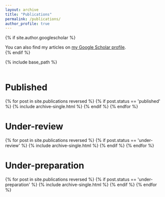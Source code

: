 ```yaml
---
layout: archive
title: "Publications"
permalink: /publications/
author_profile: true
---
```


{% if site.author.googlescholar %}
<div class="wordwrap">You can also find my articles on <a href="{{site.author.googlescholar}}">my Google Scholar profile</a>.</div>
{% endif %}

{% include base_path %}
<br>
<br>


# Published
{% for post in site.publications reversed %}
  {% if post.status == 'published' %}
    {% include archive-single.html %}
  {% endif %}
{% endfor %}


# Under-review
{% for post in site.publications reversed %}
  {% if post.status == 'under-review' %}
    {% include archive-single.html %}
  {% endif %}
{% endfor %}


# Under-preparation
{% for post in site.publications reversed %}
  {% if post.status == 'under-preparation' %}
    {% include archive-single.html %}
  {% endif %}
{% endfor %}
